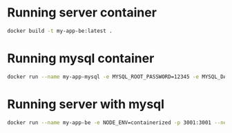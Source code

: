 # Running server container

```bash
docker build -t my-app-be:latest .
```

# Running mysql container

```bash
docker run --name my-app-mysql -e MYSQL_ROOT_PASSWORD=12345 -e MYSQL_DATABASE=vacations -p 3307:3306 --network my-app-network -d mysql --default-authentication-plugin=mysql_native_password
```

# Running server with mysql

```bash
docker run --name my-app-be -e NODE_ENV=containerized -p 3001:3001 --network my-app-network -d my-app-be
```
